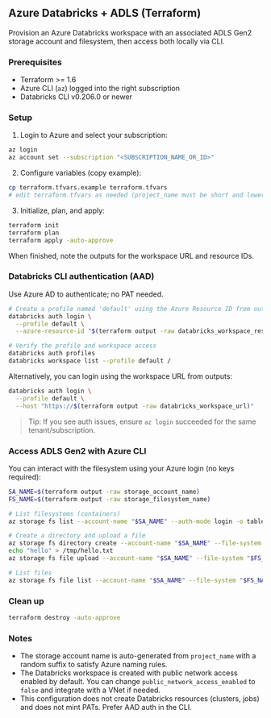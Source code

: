 ## Azure Databricks + ADLS (Terraform)

Provision an Azure Databricks workspace with an associated ADLS Gen2 storage account and filesystem, then access both locally via CLI.

### Prerequisites

- Terraform >= 1.6
- Azure CLI (`az`) logged into the right subscription
- Databricks CLI v0.206.0 or newer

### Setup

1) Login to Azure and select your subscription:

```bash
az login
az account set --subscription "<SUBSCRIPTION_NAME_OR_ID>"
```

2) Configure variables (copy example):

```bash
cp terraform.tfvars.example terraform.tfvars
# edit terraform.tfvars as needed (project_name must be short and lowercase-friendly)
```

3) Initialize, plan, and apply:

```bash
terraform init
terraform plan
terraform apply -auto-approve
```

When finished, note the outputs for the workspace URL and resource IDs.

### Databricks CLI authentication (AAD)

Use Azure AD to authenticate; no PAT needed.

```bash
# Create a profile named 'default' using the Azure Resource ID from outputs
databricks auth login \
  --profile default \
  --azure-resource-id "$(terraform output -raw databricks_workspace_resource_id)"

# Verify the profile and workspace access
databricks auth profiles
databricks workspace list --profile default /
```

Alternatively, you can login using the workspace URL from outputs:

```bash
databricks auth login \
  --profile default \
  --host "https://$(terraform output -raw databricks_workspace_url)"
```

> Tip: If you see auth issues, ensure `az login` succeeded for the same tenant/subscription.

### Access ADLS Gen2 with Azure CLI

You can interact with the filesystem using your Azure login (no keys required):

```bash
SA_NAME=$(terraform output -raw storage_account_name)
FS_NAME=$(terraform output -raw storage_filesystem_name)

# List filesystems (containers)
az storage fs list --account-name "$SA_NAME" --auth-mode login -o table

# Create a directory and upload a file
az storage fs directory create --account-name "$SA_NAME" --file-system "$FS_NAME" --name sample --auth-mode login
echo "hello" > /tmp/hello.txt
az storage fs file upload --account-name "$SA_NAME" --file-system "$FS_NAME" --path sample/hello.txt --source /tmp/hello.txt --auth-mode login

# List files
az storage fs file list --account-name "$SA_NAME" --file-system "$FS_NAME" --path sample --auth-mode login -o table
```

### Clean up

```bash
terraform destroy -auto-approve
```

### Notes

- The storage account name is auto-generated from `project_name` with a random suffix to satisfy Azure naming rules.
- The Databricks workspace is created with public network access enabled by default. You can change `public_network_access_enabled` to `false` and integrate with a VNet if needed.
- This configuration does not create Databricks resources (clusters, jobs) and does not mint PATs. Prefer AAD auth in the CLI.



